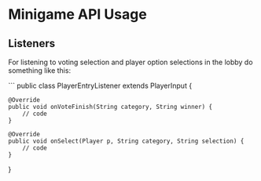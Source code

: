 <h1>Minigame API Usage</h1>
<h2>Listeners</h2>
<p>For listening to voting selection and player option selections in the lobby do something like this:</p>
```
public class PlayerEntryListener extends PlayerInput {

    @Override
	public void onVoteFinish(String category, String winner) {
	    // code
	}
	
	@Override
	public void onSelect(Player p, String category, String selection) {
	    // code
	}
	
}
```